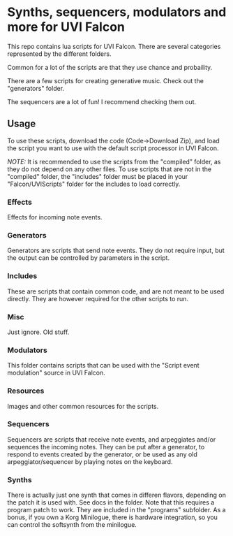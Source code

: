 # Synths, sequencers, modulators and more for UVI Falcon

This repo contains lua scripts for UVI Falcon.
There are several categories represented by the different folders.

Common for a lot of the scripts are that they use chance and probaility.

There are a few scripts for creating generative music. Check out the "generators" folder.

The sequencers are a lot of fun! I recommend checking them out.
## Usage
To use these scripts, download the code (Code->Download Zip), and load the script you want to use with the default script processor in UVI Falcon.

*NOTE:* It is recommended to use the scripts from the "compiled" folder, as they do not depend on any other files.
To use scripts that are not in the "compiled" folder, the "includes" folder must be placed in your "Falcon/UVIScripts" folder for the includes to load correctly.
### Effects
Effects for incoming note events.
### Generators
Generators are scripts that send note events. They do not require input, but the output can be controlled by parameters in the script.
### Includes
These are scripts that contain common code, and are not meant to be used directly. They are however required for the other scripts to run.
### Misc
Just ignore. Old stuff.
### Modulators
This folder contains scripts that can be used with the "Script event modulation" source in UVI Falcon.
### Resources
Images and other common resources for the scripts.
### Sequencers
Sequencers are scripts that receive note events, and arpeggiates and/or sequences the incoming notes. They can be put after a generator, to respond to events created by the generator, or be used as any old arpeggiator/sequencer by playing notes on the keyboard.
### Synths
There is actually just one synth that comes in differen flavors, depending on the patch it is used with. See docs in the folder. Note that this requires a program patch to work. They are included in the "programs" subfolder. As a bonus, if you own a Korg Minilogue, there is hardware integration, so you can control the softsynth from the minilogue.